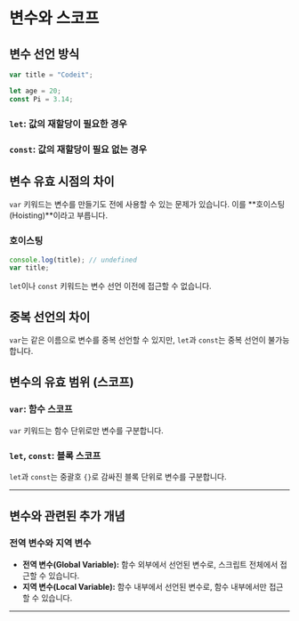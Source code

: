 # 변수와 스코프

## 변수 선언 방식

```javascript
var title = "Codeit";

let age = 20;
const Pi = 3.14;
```

### `let`: 값의 재할당이 필요한 경우
### `const`: 값의 재할당이 필요 없는 경우

## 변수 유효 시점의 차이

`var` 키워드는 변수를 만들기도 전에 사용할 수 있는 문제가 있습니다. 이를 **호이스팅(Hoisting)**이라고 부릅니다.

### 호이스팅
```javascript
console.log(title); // undefined
var title;
```
`let`이나 `const` 키워드는 변수 선언 이전에 접근할 수 없습니다.

## 중복 선언의 차이

`var`는 같은 이름으로 변수를 중복 선언할 수 있지만, `let`과 `const`는 중복 선언이 불가능합니다.

## 변수의 유효 범위 (스코프)

### `var`: 함수 스코프
`var` 키워드는 함수 단위로만 변수를 구분합니다.

### `let`, `const`: 블록 스코프
`let`과 `const`는 중괄호 `{}`로 감싸진 블록 단위로 변수를 구분합니다.

---

## 변수와 관련된 추가 개념

### 전역 변수와 지역 변수
- **전역 변수(Global Variable):** 함수 외부에서 선언된 변수로, 스크립트 전체에서 접근할 수 있습니다.
- **지역 변수(Local Variable):** 함수 내부에서 선언된 변수로, 함수 내부에서만 접근할 수 있습니다.

---